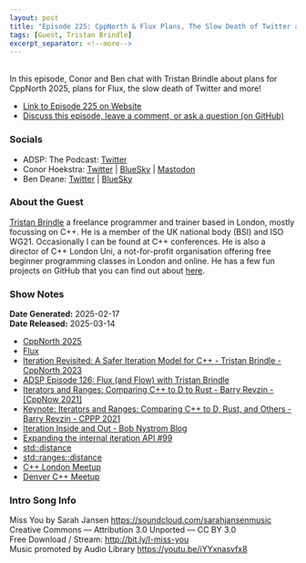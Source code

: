 ```yaml
---
layout: post
title: "Episode 225: CppNorth & Flux Plans, The Slow Death of Twitter and More!"
tags: [Guest, Tristan Brindle]
excerpt_separator: <!--more-->
---
```


<div id="buzzsprout-player-16738692"></div><script src="https://www.buzzsprout.com/1501960/episodes/16738692-episode-225-cppnorth-flux-plans-the-slow-death-of-twitter-and-more.js?container_id=buzzsprout-player-16738692&player=small" type="text/javascript" charset="utf-8"></script>

<br>In this episode, Conor and Ben chat with Tristan Brindle about plans for CppNorth 2025, plans for Flux, the slow death of Twitter and more!

<!--more-->

* [Link to Episode 225 on Website](https://adspthepodcast.com/2025/03/14/Episode-225.html)
* [Discuss this episode, leave a comment, or ask a question (on GitHub)](https://github.com/codereport/adsp2/discussions/124)

### Socials
 
* ADSP: The Podcast: [Twitter](https://twitter.com/adspthepodcast)
* Conor Hoekstra: [Twitter](https://twitter.com/code_report) \| [BlueSky](https://bsky.app/profile/codereport.bsky.social) \| [Mastodon](https://mastodon.social/@code_report)
* Ben Deane: [Twitter](https://x.com/ben_deane) \| [BlueSky](https://bsky.app/profile/elbeno.com)

### About the Guest

[Tristan Brindle](https://twitter.com/tristanbrindle) a freelance programmer and trainer based in London, mostly focussing on C++. He is a member of the UK national body (BSI) and ISO WG21. Occasionally I can be found at C++ conferences. He is also a director of C++ London Uni, a not-for-profit organisation offering free beginner programming classes in London and online. He has a few fun projects on GitHub that you can find out about [here](https://tristanbrindle.com/projects/).

### Show Notes

**Date Generated:** 2025-02-17 <br>
**Date Released:** 2025-03-14

* [CppNorth 2025](https://cppnorth.ca/)
* [Flux](https://github.com/tcbrindle/flux)
* [Iteration Revisited: A Safer Iteration Model for C++ - Tristan Brindle - CppNorth 2023](https://www.youtube.com/watch?v=l3AxYei17ls)
* [ADSP Episode 126: Flux (and Flow) with Tristan Brindle](https://adspthepodcast.com/2023/04/21/Episode-126.html)
* [Iterators and Ranges: Comparing C++ to D to Rust - Barry Revzin - [CppNow 2021]](https://www.youtube.com/watch?v=d3qY4dZ2r4w)
* [Keynote: Iterators and Ranges: Comparing C++ to D, Rust, and Others - Barry Revzin - CPPP 2021](https://www.youtube.com/watch?v=95uT0RhMGwA)
* [Iteration Inside and Out - Bob Nystrom Blog](https://journal.stuffwithstuff.com/2013/01/13/iteration-inside-and-out/)
* [Expanding the internal iteration API #99](https://github.com/tcbrindle/flux/issues/99)
* [std::distance](https://en.cppreference.com/w/cpp/iterator/distance)
* [std::ranges::distance](https://en.cppreference.com/w/cpp/iterator/ranges/distance)
* [C++ London Meetup](https://www.meetup.com/cpplondon/)
* [Denver C++ Meetup](https://www.meetup.com/north-denver-metro-c-meetup/)

### Intro Song Info
 
Miss You by Sarah Jansen https://soundcloud.com/sarahjansenmusic<br>
Creative Commons — Attribution 3.0 Unported — CC BY 3.0<br>
Free Download / Stream: http://bit.ly/l-miss-you<br>
Music promoted by Audio Library https://youtu.be/iYYxnasvfx8<br>